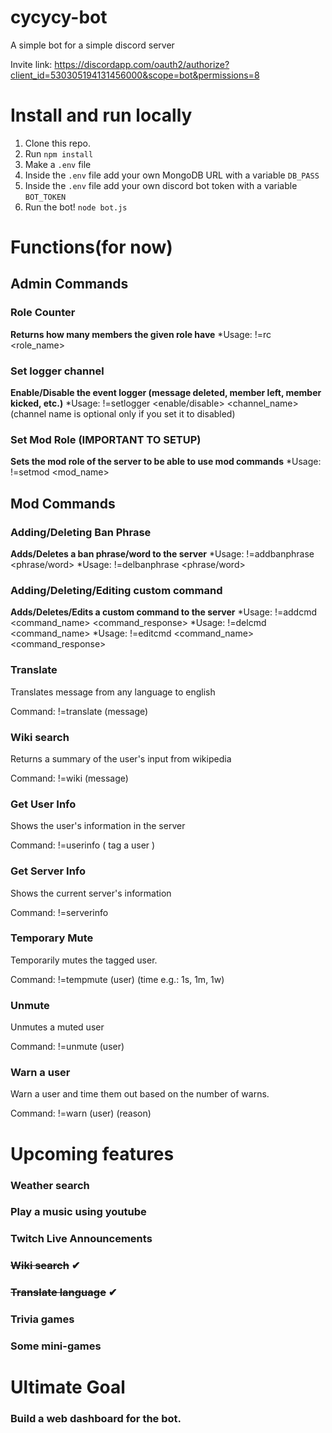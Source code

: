 # cycycy-bot
A simple bot for a simple discord server

Invite link: https://discordapp.com/oauth2/authorize?client_id=530305194131456000&scope=bot&permissions=8

# Install and run locally
1. Clone this repo.
2. Run ```npm install```
2. Make a ```.env``` file 
3. Inside the ```.env``` file add your own MongoDB URL with a variable ```DB_PASS```
3. Inside the ```.env``` file add your own discord bot token with a variable ```BOT_TOKEN```
4. Run the bot! ```node bot.js```

# Functions(for now)
## Admin Commands
  ### Role Counter
  **Returns how many members the given role have**
  *Usage: !=rc <role_name>
  
  ### Set logger channel
  **Enable/Disable the event logger (message deleted, member left, member kicked, etc.)**
  *Usage: !=setlogger <enable/disable> <channel_name>(channel name is optional only if you set it to disabled)
  
   ### Set Mod Role (IMPORTANT TO SETUP)
  **Sets the mod role of the server to be able to use mod commands**
  *Usage: !=setmod <mod_name>
  
## Mod Commands
  ### Adding/Deleting Ban Phrase
  **Adds/Deletes a ban phrase/word to the server**
  *Usage: !=addbanphrase <phrase/word>
  *Usage: !=delbanphrase <phrase/word>
  
   ### Adding/Deleting/Editing custom command
  **Adds/Deletes/Edits a custom command to the server**
  *Usage: !=addcmd <command_name> <command_response>
  *Usage: !=delcmd <command_name>
  *Usage: !=editcmd <command_name> <command_response>
### Translate
Translates message from any language to english

Command: !=translate (message)

### Wiki search
Returns a summary of the user's input from wikipedia

Command: !=wiki (message)

### Get User Info
Shows the user's information in the server

Command: !=userinfo <optional arg>( tag a user )
  
### Get Server Info
Shows the current server's information

Command: !=serverinfo

### Temporary Mute
Temporarily mutes the tagged user.

Command: !=tempmute (user) (time e.g.: 1s, 1m, 1w)
### Unmute
Unmutes a muted user

Command: !=unmute (user)

### Warn a user
Warn a user and time them out based on the number of warns.

Command: !=warn (user) (reason)



# Upcoming features
### Weather search
### Play a music using youtube
### Twitch Live Announcements
### ~~Wiki search~~ ✔
### ~~Translate language~~ ✔
### Trivia games
### Some mini-games

# Ultimate Goal
### Build a web dashboard for the bot.
